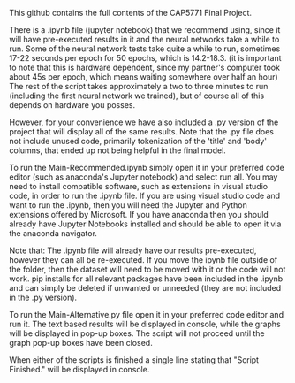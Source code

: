This github contains the full contents of the CAP5771 Final Project.

There is a .ipynb file (jupyter notebook) that we recommend using, since it will have pre-executed results in it and the neural networks take a while to run.
Some of the neural network tests take quite a while to run, sometimes 17-22 seconds per epoch for 50 epochs, which is 14.2-18.3.
(it is important to note that this is hardware dependent, since my partner's computer took about 45s per epoch, which means waiting somewhere over half an hour) 
The rest of the script takes approximately a two to three minutes to run (including the first neural network we trained), but of course all of this depends on hardware you posses.

However, for your convenience we have also included a .py version of the project that will display all of the same results.
    Note that the .py file does not include unused code, primarily tokenization of the 'title' and 'body' columns, that ended up not being helpful in the final model.

To run the Main-Recommended.ipynb simply open it in your preferred code editor (such as anaconda's Jupyter notebook) and select run all. 
You may need to install compatible software, such as extensions in visual studio code, in order to run the .ipynb file.
	If you are using visual studio code and want to run the .ipynb, then you will need the Jupyter and Python extensions offered by Microsoft.
	If you have anaconda then you should already have Jupyter Notebooks installed and should be able to open it via the anaconda navigator.

Note that:
	The .ipynb file will already have our results pre-executed, however they can all be re-executed.
    	If you move the ipynb file outside of the folder, then the dataset will need to be moved with it or the code will not work.
    	pip installs for all relevant packages have been included in the .ipynb and can simply be deleted if unwanted or unneeded (they are not included in the .py version).

To run the Main-Alternative.py file open it in your preferred code editor and run it. 
    The text based results will be displayed in console, while the graphs will be displayed in pop-up boxes.
    The script will not proceed until the graph pop-up boxes have been closed.

When either of the scripts is finished a single line stating that "Script Finished." will be displayed in console.
